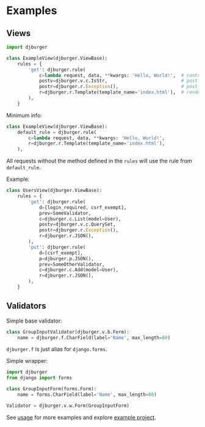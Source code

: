 # Examples

## Views

```python
import djburger

class ExampleView(djburger.ViewBase):
    rules = {
        'get': djburger.rule(
            c=lambda request, data, **kwargs: 'Hello, World!',  # controller
            postv=djburger.v.c.IsStr,                           # post-validator
            postr=djburger.r.Exception(),                       # post-renderer
            r=djburger.r.Template(template_name='index.html'),  # renderer
        ),
    }
```

Minimum info:

```python
class ExampleView(djburger.ViewBase):
    default_rule = djburger.rule(
        c=lambda request, data, **kwargs: 'Hello, World!',
        r=djburger.r.Template(template_name='index.html'),
    ),
```

All requests without the method defined in the ``rules`` will use the rule from ``default_rule``.

Example:

```python
class UsersView(djburger.ViewBase):
    rules = {
        'get': djburger.rule(
            d=[login_required, csrf_exempt],
            prev=SomeValidator,
            c=djburger.c.List(model=User),
            postv=djburger.v.c.QuerySet,
            postr=djburger.r.Exception(),
            r=djburger.r.JSON(),
        ),
        'put': djburger.rule(
            d=[csrf_exempt],
            p=djburger.p.JSON(),
            prev=SomeOtherValidator,
            c=djburger.c.Add(model=User),
            r=djburger.r.JSON(),
        ),
    }
```


## Validators

Simple base validator:

```python
class GroupInputValidator(djburger.v.b.Form):
    name = djburger.f.CharField(label='Name', max_length=80)
```

`djburger.f` is just alias for `django.forms`.

Simple wrapper:

```python
import djburger
from django import forms

class GroupInputForm(forms.Form):
    name = forms.CharField(label='Name', max_length=80)

Validator = djburger.v.w.Form(GroupInputForm)
```

See [usage](usage.html) for more examples and explore [example project](https://github.com/orsinium/djburger/tree/master/example).
